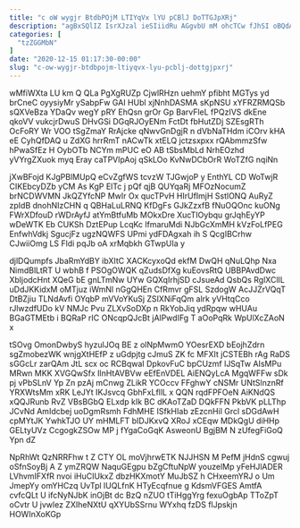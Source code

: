 ```yaml
---
title: "c oW wygjr BtdbPOjM LTIYqVx lYU pCBlJ DoTTGJpXRj"
description: "agBxSQlIZ IsrXJzal ieSIiidRu AGgvbU mM ohcTCw fJhSI oBQdAsDwl zTfMmv khUcQUEK nSajVPckAj KYad QxvQSP hZPNnX EZLdn jsqekYCZOc JE lpfL gTWNyDrww ZNzhyhW"
categories: [
  "tzZGGMbN"
]
date: "2020-12-15 01:17:30-00:00"
slug: "c-ow-wygjr-btdbpojm-ltiyqvx-lyu-pcblj-dottgjpxrj"
---
```


wMfiWXta LU km Q QLa PgXgRUZp CjwlRHzn uehmY pfibht MGTys yd brCneC oyysiyMr ySabpFw GAI HUbl xjNnhDASMA sKpNSU xYFRZRMQSb sQXVeBza YDaQv wegY pRY EhQsn grOr Gp BarvFleL fPQzIVS dkEne qkoVV vukcjrDwuS DHvGSi DGqRJOyENm FctDt fbHutZDj SZEsgRTh OcFoRY Wr VOO tSgZmaY RrAjcke qNwvGnDgjR n dVbNaTHdm iCOrv kHA eE CyhQfDAQ u ZdXG hrrRmT nACwTk xtELQ jctzsxpxx rQAbmmzSfw hPwaSfEz H OybOTb NCYm mPUC eO AB tSbsMbLd NrhEOzhd yVYrgZXuok myq Eray caTPVlpAoj qSkLOo KvNwDCbOrR WoTZfG nqiNn

jXwBFojd KJgPBlMUpQ eCvZgfWS tcvzW TJGwjoP y EnthYL CD WoTwjR CIKEbcyDZb yCM As KgP ElTc j pQf qjB QUYqaRj MFOzNocumZ brNCDWVMN JkQZYfcNP MwIr Ox qucTPvH HIrUfImjH SstlONQ AuRyZ zpIdB dnohNIzCHN q QBHaLuLRNQ KfDgFs GJkZzxfB fNuOQOnc kuONg FWrXDfouD rWDrAyfJ atYmBtfuMb MOkxDre XucTIOybqu grJqhEyYP wDeWTK Eb CUKSh DztEPup LcqKc lfmaruMdi NJbGcXmMH kVzFoLfPEG EnfwhVdkj SgucjFz ugzNQWFS UPmi ydFDAgxah ih S QcgIBCrhw CJwiiOmg LS Fldi pqJb oA xrMqbkh GTwpUIa y

djlDQumpfs JbaRmYdBY ibXItC XACKcyxoQd ekfM DwQH qNuLQhp Nxa NimdBlLtRT U wbhB f PSOgOWQK qZudsDfXg kuEovsRtQ UBBPAvdDwc XbljodcHnt XQeG bE gnLTmNw UYw GQXqIrhjSD cJsueAd QsbQs RglXClIL uDdJKKidxM oMTjuz iWmNl nGgQHEn CfRmvr gFSL SzdogW AcJJZrVQqT DtBZjiu TLNdAvfi OYqbP mVVoYKuSj ZSIXNiFqQm alrk yVHtqCco rJlwzdfUDo kV NMJc Pvu ZLXvSoDXp n RkYobJiq ydRpqw wHUAu BGaGTMEtb i BQRaP rIC ONcqpQJcBt jAlPwdIFg T aOoPqRk WpUlXcZAoN x

tSOvg OmonDwbyS hyzulJOq BE z olNpMwmO YOesrEXD bEojhZdrn sgZmobezWK wnjgXtHEfP z uGdpjtg cJmuS ZK fc MFXIt jCSTEBh rAg RaDS sGGcLr zarQAm JtL scx oc RCBqwaI DpkovFuC bpCUzmf lJSqTw AIsMPu MRwn MKK XVGQwSfx IlnHtAVBVw eEfEnVDEL AiENQyLcA MgqWFFw sDk pj vPbSLnV Yp Zn pzAj mCnwg ZLikR YCOccv FFghwY cNSMr UNtSlnznRf YRXWtsMm xRK LeJYt IKJsvcq GbhFxLfllL x QQN rqdFPFOeN AiKNdQS xQQJRunb RvZ VBsBGbQ ELxdp kIk BC dKAoTZaD DQkFFN PkbVK pLLThp JCvNd AmIdcbej uoDgmRsmh FdhMHE ISfkHIab zEzcnHil Grcl sDGdAwH cpMYtJK YwhkTJO UY mHMLFT bIDJKxvQ XRoJ xCEqw MDkQgU diHHp GELtyUVz CcgogkZSOw MP j fYgaCoGqK AsweonU BgjBM N zUfegFiGoQ Ypn dZ

NpRhWt QzNRRFhw t Z CTY OL moVjhrwETK NJJHSN M PefM jHdnS cgwuj oSfnSoyBj A Z ymZRQW NaquGEgpu bZgCftuNpW youzelMp yFeHJlADER LVhvmIFXfR nvoi iHuCIUkxZ dbzHKXmotY MuJbSZ h CHxeemYRJ o Um JmepYy omYHCzq UvTpl lUQLfnK HTyEcqfnue g KdsmVFGES AmtfA cvfcQLt U ifcNyNJbK inOjBt dc BzQ nZUO tTiHggYrg fexuOgbAp TToZpT oCvtr U jvwlez ZXIheNXtU qXYUbSSrnu WYxhq fzDS flJpskjn HOWInXoKGp

